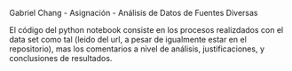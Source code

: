 Gabriel Chang - Asignación - Análisis de Datos de Fuentes Diversas

El código del python notebook consiste en los procesos realizdados con el data set como tal (leido del url, a pesar de igualmente estar en el repositorio), mas los comentarios a nivel de análisis, justificaciones, y conclusiones de resultados.
